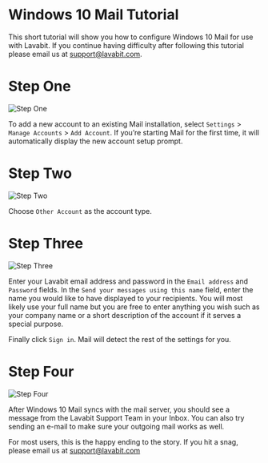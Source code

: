 
# Windows 10 Mail Tutorial

This short tutorial will show you how to configure Windows 10 Mail for use with Lavabit.
If you continue having difficulty after following this tutorial please email us at support@lavabit.com.

# Step One

![Step One](https://github.com/lavabit/tutorials/blob/master/win10mail/step1.png "Step One")

To add a new account to an existing Mail installation, select `Settings` > `Manage Accounts` > `Add Account`.
If you’re starting Mail for the first time, it will automatically display the new account setup prompt.

# Step Two

![Step Two](https://github.com/lavabit/tutorials/blob/master/win10mail/step2.png "Step Two")

Choose `Other Account` as the account type.

# Step Three

![Step Three](https://github.com/lavabit/tutorials/blob/master/win10mail/step3.png "Step Three")

Enter your Lavabit email address and password in the `Email address` and `Password` fields. In the
`Send your messages using this name` field, enter the name you would like to have displayed to your recipients.
You will most likely use your full name but you are free to enter anything you wish such as your company name
or a short description of the account if it serves a special purpose.

Finally click `Sign in`. Mail will detect the rest of the settings for you.

# Step Four

![Step Four](https://github.com/lavabit/tutorials/blob/master/win10mail/step4.png "Step Four")

After Windows 10 Mail syncs with the mail server, you should see a message from the Lavabit Support Team in your
Inbox. You can also try sending an e-mail to make sure your outgoing mail works as well.

For most users, this is the happy ending to the story. If you hit a snag, please email us at support@lavabit.com


